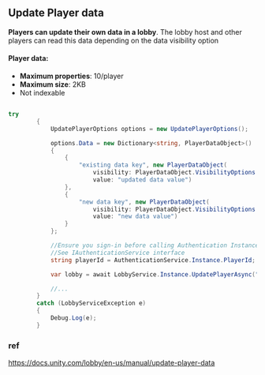 ## Update Player data
**Players can update their own data in a lobby**. The lobby host and other players can read this data depending on the data visibility option


#### Player data: 

-   **Maximum properties**: 10/player
-   **Maximum size**: 2KB
-   Not indexable




```cs

try
        {
            UpdatePlayerOptions options = new UpdatePlayerOptions();

            options.Data = new Dictionary<string, PlayerDataObject>()
            {
                {
                    "existing data key", new PlayerDataObject(
                        visibility: PlayerDataObject.VisibilityOptions.Private,
                        value: "updated data value")
                },
                {
                    "new data key", new PlayerDataObject(
                        visibility: PlayerDataObject.VisibilityOptions.Public,
                        value: "new data value")
                }
            };

            //Ensure you sign-in before calling Authentication Instance
            //See IAuthenticationService interface
            string playerId = AuthenticationService.Instance.PlayerId;

            var lobby = await LobbyService.Instance.UpdatePlayerAsync("lobbyId", playerId, options);

            //...
        }
        catch (LobbyServiceException e)
        {
            Debug.Log(e);
        }


```

### ref 
https://docs.unity.com/lobby/en-us/manual/update-player-data
